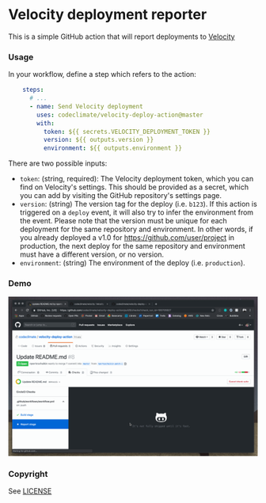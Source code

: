 # Velocity deployment reporter

This is a simple GitHub action that will report deployments to [Velocity](https://codeclimate.com/velocity)

### Usage

In your workflow, define a step which refers to the action:

```yml
    steps:
      # ...
      - name: Send Velocity deployment
        uses: codeclimate/velocity-deploy-action@master
        with:
          token: ${{ secrets.VELOCITY_DEPLOYMENT_TOKEN }}
          version: ${{ outputs.version }}
          environment: ${{ outputs.environment }}
```

There are two possible inputs:

- `token`: (string, required): The Velocity deployment token, which you can find on Velocity's settings. This should be provided as a secret, which you can add by visiting the GitHub repository's settings page.
- `version`: (string) The version tag for the deploy (i.e. `b123`). If this action is triggered on a `deploy` event, it will also try to infer the environment from the event. Please note that the version must be unique for each deployment for the same repository and environment. In other words, if you already deployed a v1.0 for https://github.com/user/project in production, the next deploy for the same repository and environment must have a different version, or no version.
- `environment`: (string) The environment of the deploy (i.e. `production`).

### Demo
![Demo](images/demo.gif)

### Copyright

See [LICENSE](LICENSE.md)
